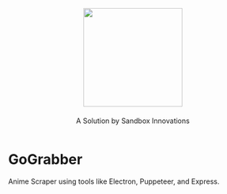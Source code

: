 
<div class="centered-content">
  <img width="200" src="https://sandboxinnovations.org/images/logo.png">
  <p style="margin-top:20px">A Solution by Sandbox Innovations</p>
</div>

# GoGrabber

Anime Scraper using tools like Electron, Puppeteer, and Express.

<style type="text/css">
    .centered-content { display:flex; align-items:center; flex-direction:column; }
</style>